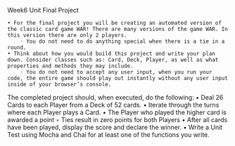 Week6 Unit Final Project

    • For the final project you will be creating an automated version of the classic card game WAR! There are many versions of the game WAR. In this version there are only 2 players.
        ◦ You do not need to do anything special when there is a tie in a round.
    • Think about how you would build this project and write your plan down. Consider classes such as: Card, Deck, Player, as well as what properties and methods they may include. 
        ◦ You do not need to accept any user input, when you run your code, the entire game should play out instantly without any user input inside of your browser’s console.
        
The completed project should, when executed, do the following:
    • Deal 26 Cards to each Player from a Deck of 52 cards.
    • Iterate through the turns where each Player plays a Card.
    • The Player who played the higher card is awarded a point
        ◦ Ties result in zero points for both Players
    • After all cards have been played, display the score and declare the winner.
    • Write a Unit Test using Mocha and Chai for at least one of the functions you write.
